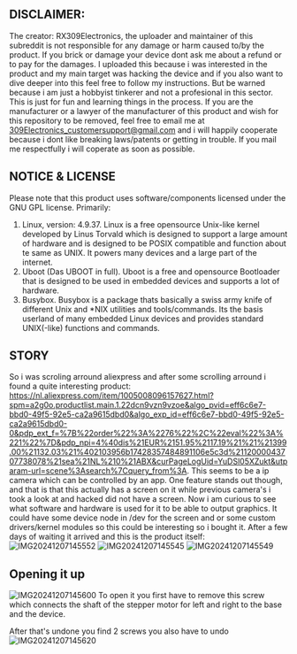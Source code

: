 ## DISCLAIMER: 
The creator: RX309Electronics, the uploader and maintainer of this subreddit is not responsible for any damage or harm caused to/by the product. If you brick or damage your device dont ask me about a refund or to pay for the damages. I uploaded this because i was interested in the product and my main target was hacking the device and if you also want to dive deeper into this feel free to follow my instructions. But be warned because i am just a hobbyist tinkerer and not a profesional in this sector. This is just for fun and learning things in the process. 
If you are the manufacturer or a lawyer of the manufacturer of this product and wish for this repository to be removed, feel free to email me at 309Electronics_customersupport@gmail.com and i will happily cooperate because i dont like breaking laws/patents or getting in trouble. If you mail me respectfully i will coperate as soon as possible.

## NOTICE & LICENSE
Please note that this product uses software/components licensed under the GNU GPL license. Primarily:
1. Linux, version: 4.9.37. Linux is a free opensource Unix-like kernel developed by Linus Torvald which is designed to support a large amount of hardware and is designed to be POSIX compatible and function about te same as UNIX. It powers many devices and a large part of the internet.
2. Uboot (Das UBOOT in full). Uboot is a free and opensource Bootloader that is designed to be used in embedded devices and supports a lot of hardware.
3. Busybox. Busybox is a package thats basically a swiss army knife of different Unix and *NIX utilities and tools/commands. Its the basis userland of many embedded Linux devices and provides standard UNIX(-like) functions and commands.

## STORY
So i was scroling arround aliexpress and after some scrolling arround i found a quite interesting product: https://nl.aliexpress.com/item/1005008096157627.html?spm=a2g0o.productlist.main.1.22dcn9vzn9vzoe&algo_pvid=eff6c6e7-bbd0-49f5-92e5-ca2a9615dbd0&algo_exp_id=eff6c6e7-bbd0-49f5-92e5-ca2a9615dbd0-0&pdp_ext_f=%7B%22order%22%3A%2276%22%2C%22eval%22%3A%221%22%7D&pdp_npi=4%40dis%21EUR%2151.95%2117.19%21%21%21399.00%21132.03%21%402103956b17428357484891106e5c3d%2112000043707738078%21sea%21NL%210%21ABX&curPageLogUid=YuDSl05XZukt&utparam-url=scene%3Asearch%7Cquery_from%3A. This seems to be a ip camera which can be controlled by an app. One feature stands out though, and that is that this actually has a screen on it while previous camera's i took a look at and hacked did not have a screen. Now i am curious to see what software and hardware is used for it to be able to output graphics. It could have some device node in /dev for the screen and or some custom drivers/kernel modules so this could be interesting so i bought it. After a few days of waiting it arrived and this is the product itself:
![IMG20241207145552](https://github.com/user-attachments/assets/f4c826eb-b537-44ae-9c53-06d55671d8cf) 
![IMG20241207145545](https://github.com/user-attachments/assets/88233d62-d0c9-409a-8efc-539c1fa33dba) 
![IMG20241207145549](https://github.com/user-attachments/assets/0afc4b3e-8bf8-4da4-bc9b-35f6d8063038) 

## Opening it up 
![IMG20241207145600](https://github.com/user-attachments/assets/3fb8aa26-ebd5-4865-85c3-756bd1ff7bec) 
To open it you first have to remove this screw which connects the shaft of the stepper motor for left and right to the base and the device. 

After that's undone you find 2 screws you also have to undo 
![IMG20241207145620](https://github.com/user-attachments/assets/0fec1280-3088-403e-a756-800e7d909130) 
